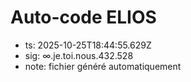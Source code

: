 # Auto-code ELIOS
- ts: 2025-10-25T18:44:55.629Z
- sig: ∞.je.toi.nous.432.528
- note: fichier généré automatiquement